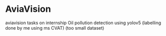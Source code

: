 # AviaVision
aviavision tasks on internship
Oil pollution detection using yolov5 (labelling done by me using ms CVAT) (too small dataset)
